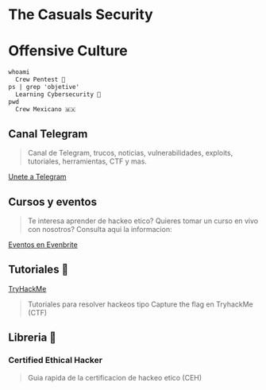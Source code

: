 # The Casuals Security

# Offensive Culture


```markdown
whoami
  Crew Pentest 🔐
ps | grep 'objetive'
  Learning Cybersecurity 🧠
pwd
  Crew Mexicano 🇲🇽
```

## Canal Telegram

> Canal de Telegram, trucos, noticias, vulnerabilidades, exploits, tutoriales, herramientas, CTF y mas.

[Unete a Telegram](https://t.me/TheCasualsSecurity)

## Cursos y eventos

> Te interesa aprender de hackeo etico? Quieres tomar un curso en vivo con nosotros? Consulta aqui la informacion:

[Eventos en Evenbrite](#)


## Tutoriales 🎥

[TryHackMe](https://www.youtube.com/watch?v=kx_1PCmRZb0&list=PL7unP9iNmRYaQE87epTLEVOf3hJ3-hPcE)

> Tutoriales para resolver hackeos tipo Capture the flag en TryhackMe (CTF)

## Libreria 📙

### Certified Ethical Hacker

> Guia rapida de la certificacion de hackeo etico (CEH)
